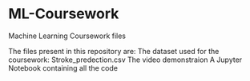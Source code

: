 # ML-Coursework
Machine Learning Coursework files

The files present in this repository are:
The dataset used for the coursework: Stroke_predection.csv
The video demonstraion
A Jupyter Notebook containing all the code

